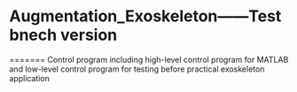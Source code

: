 # Augmentation_Exoskeleton——Test bnech version
=======
Control program including high-level control program for MATLAB and low-level control program for testing before practical exoskeleton application

